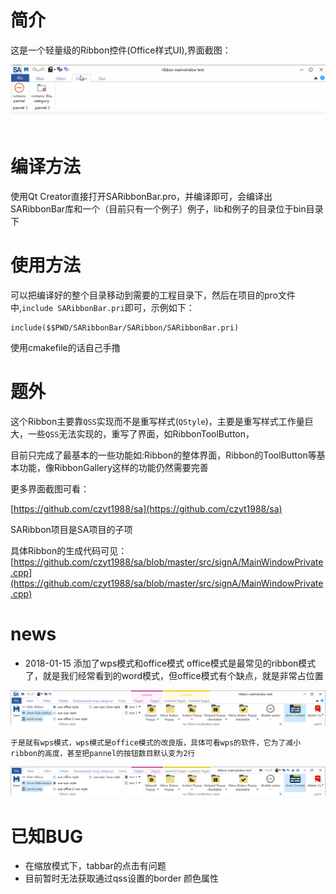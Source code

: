 ﻿# 简介
 这是一个轻量级的Ribbon控件(Office样式UI),界面截图：

![](https://github.com/czyt1988/SARibbon/raw/master/doc/screenshot/001.gif)

# 编译方法

 使用Qt Creator直接打开SARibbonBar.pro，并编译即可，会编译出SARibbonBar库和一个（目前只有一个例子）例子，lib和例子的目录位于bin目录下

# 使用方法

可以把编译好的整个目录移动到需要的工程目录下，然后在项目的pro文件中,`include SARibbonBar.pri`即可，示例如下：
```
include($$PWD/SARibbonBar/SARibbon/SARibbonBar.pri)
```
使用cmakefile的话自己手撸

# 题外

这个Ribbon主要靠`QSS`实现而不是重写样式(`QStyle`)，主要是重写样式工作量巨大，一些`QSS`无法实现的，重写了界面，如RibbonToolButton，

目前只完成了最基本的一些功能如:Ribbon的整体界面，Ribbon的ToolButton等基本功能，像RibbonGallery这样的功能仍然需要完善

更多界面截图可看：

[https://github.com/czyt1988/sa](https://github.com/czyt1988/sa)

SARibbon项目是SA项目的子项

具体Ribbon的生成代码可见：
[https://github.com/czyt1988/sa/blob/master/src/signA/MainWindowPrivate.cpp](https://github.com/czyt1988/sa/blob/master/src/signA/MainWindowPrivate.cpp)

# news

- 2018-01-15 添加了wps模式和office模式
    office模式是最常见的ribbon模式了，就是我们经常看到的word模式，但office模式有个缺点，就是非常占位置

![](https://github.com/czyt1988/SARibbon/raw/master/doc/screenshot/office-mode.png)

    于是就有wps模式，wps模式是office模式的改良版，具体可看wps的软件，它为了减小ribbon的高度，甚至把pannel的按钮数目默认变为2行

![](https://github.com/czyt1988/SARibbon/raw/master/doc/screenshot/wps-mode.png)

# 已知BUG

- 在缩放模式下，tabbar的点击有问题
- 目前暂时无法获取通过qss设置的border 颜色属性
